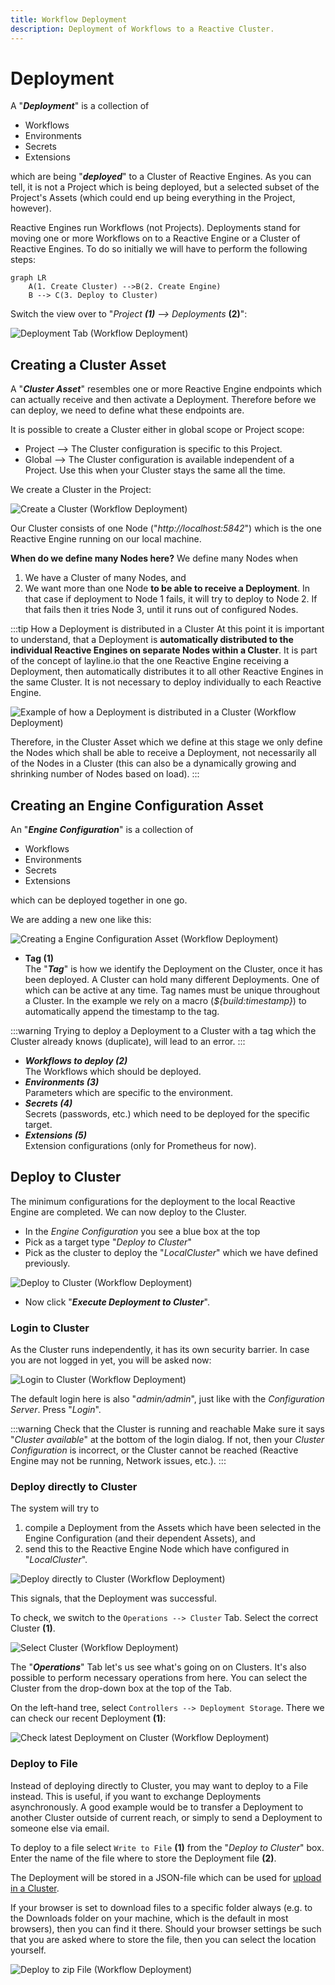 ```yaml
---
title: Workflow Deployment
description: Deployment of Workflows to a Reactive Cluster.
---
```


# Deployment

A "**_Deployment_**" is a collection of

- Workflows
- Environments
- Secrets
- Extensions

which are being "_**deployed**_" to a Cluster of Reactive Engines. As you can tell, it is not a Project which is being deployed, but a selected subset of the Project's Assets (which could end up being everything in the Project, however).

Reactive Engines run Workflows (not Projects). Deployments stand for moving one or more Workflows on to a Reactive Engine or a Cluster of Reactive Engines. To do so initially we will have to perform the following steps:

```mermaid
graph LR
    A(1. Create Cluster) -->B(2. Create Engine)
    B --> C(3. Deploy to Cluster)
```

Switch the view over to "_Project **(1)** --> Deployments_ **(2)**":

![](.deployment-images/2021-11-04-12-06-37.png "Deployment Tab (Workflow Deployment)")

## Creating a Cluster Asset

A "_**Cluster Asset**_" resembles one or more Reactive Engine endpoints which can actually receive and then activate a Deployment.
Therefore before we can deploy, we need to define what these endpoints are.

It is possible to create a Cluster either in global scope or Project scope:

- Project --> The Cluster configuration is specific to this Project.
- Global --> The Cluster configuration is available independent of a Project. Use this when your Cluster stays the same all the time.

We create a Cluster in the Project:

![](.deployment-images/2021-11-01-09-48-58.png "Create a Cluster (Workflow Deployment)")

Our Cluster consists of one Node ("_http://localhost:5842_") which is the one Reactive Engine running on our local machine.

**When do we define many Nodes here?**
We define many Nodes when

1. We have a Cluster of many Nodes, and
2. We want more than one Node **to be able to receive a Deployment**. In that case if deployment to Node 1 fails, it will try to deploy to Node 2. If that fails then it tries Node 3, until it runs out of configured Nodes.

:::tip How a Deployment is distributed in a Cluster
At this point it is important to understand, that a Deployment is **automatically distributed to the individual Reactive Engines on separate Nodes within a Cluster**. It is part of the concept of layline.io that the one Reactive Engine receiving a Deployment, then automatically distributes it to all other Reactive Engines in the same Cluster. It is not necessary to deploy individually to each Reactive Engine.

![](.deployment-images/2021-10-29-17-33-06.png "Example of how a Deployment is distributed in a Cluster (Workflow Deployment)")

Therefore, in the Cluster Asset which we define at this stage we only define the Nodes which shall be able to receive a Deployment, not necessarily all of the Nodes in a Cluster (this can also be a dynamically growing and shrinking number of Nodes based on load).
:::

## Creating an Engine Configuration Asset

An "_**Engine Configuration**_" is a collection of

- Workflows
- Environments
- Secrets
- Extensions

which can be deployed together in one go.

We are adding a new one like this:

![](.deployment-images/2021-11-04-12-02-24.png "Creating a Engine Configuration Asset (Workflow Deployment)")

- **Tag (1)**<br/>
  The "_**Tag**_" is how we identify the Deployment on the Cluster, once it has been deployed. A Cluster can hold many different Deployments. One of which can be active at any time. Tag names must be unique throughout a Cluster. In the example we rely on a macro (_$\{build:timestamp\}_) to automatically append the timestamp to the tag.<br/>

:::warning
Trying to deploy a Deployment to a Cluster with a tag which the Cluster already knows (duplicate), will lead to an error.
:::

- _**Workflows to deploy (2)**_<br/>
  The Workflows which should be deployed.
- _**Environments (3)**_<br/>
  Parameters which are specific to the environment.
- _**Secrets (4)**_<br/>
  Secrets (passwords, etc.) which need to be deployed for the specific target.
- _**Extensions (5)**_<br/>
  Extension configurations (only for Prometheus for now).

## Deploy to Cluster

The minimum configurations for the deployment to the local Reactive Engine are completed. We can now deploy to the Cluster.

- In the _Engine Configuration_ you see a blue box at the top
- Pick as a target type "_Deploy to Cluster_"
- Pick as the cluster to deploy the "_LocalCluster_" which we have defined previously.

![](.deployment-images/2021-11-01-09-56-44.png "Deploy to Cluster (Workflow Deployment)")

- Now click "_**Execute Deployment to Cluster**_".

### Login to Cluster

As the Cluster runs independently, it has its own security barrier. In case you are not logged in yet, you will be asked now:

![](.deployment-images/2021-11-01-10-07-38.png "Login to Cluster (Workflow Deployment)")

The default login here is also "_admin/admin_", just like with the _Configuration Server_. Press "_Login_".

:::warning Check that the Cluster is running and reachable
Make sure it says "_Cluster available_" at the bottom of the login dialog. If not, then your _Cluster Configuration_ is incorrect, or the Cluster cannot be reached (Reactive Engine may not be running, Network issues, etc.).
:::

### Deploy directly to Cluster

The system will try to

1. compile a Deployment from the Assets which have been selected in the Engine Configuration (and their dependent Assets), and
2. send this to the Reactive Engine Node which have configured in "_LocalCluster_".

![](.deployment-images/2021-11-01-10-52-04.png "Deploy directly to Cluster (Workflow Deployment)")

This signals, that the Deployment was successful.

To check, we switch to the `Operations --> Cluster` Tab. Select the correct Cluster **(1)**.

![](.deployment-images/2021-11-04-11-57-39.png "Select Cluster (Workflow Deployment)")

The "_**Operations**_" Tab let's us see what's going on on Clusters. It's also possible to perform necessary operations from here. You can select the Cluster from the drop-down box at the top of the Tab.

On the left-hand tree, select `Controllers --> Deployment Storage`. There we can check our recent Deployment **(1)**:

![](.deployment-images/2021-11-04-11-56-24.png "Check latest Deployment on Cluster (Workflow Deployment)")

### Deploy to File

Instead of deploying directly to Cluster, you may want to deploy to a File instead. This is useful, if you want to exchange Deployments asynchronously. A good example would be to transfer a Deployment to another Cluster outside of current reach, or simply to send a Deployment to someone else via email.

To deploy to a file select `Write to File` **(1)** from the "_Deploy to Cluster_" box. Enter the name of the file where to store the Deployment file **(2)**. 

The Deployment will be stored in a JSON-file which can be used for [upload in a Cluster](/docs/concept/operations/cluster/cluster#deploy-from-file).

If your browser is set to download files to a specific folder always (e.g. to the Downloads folder on your machine, which is the default in most browsers), then you can find it there.
Should your browser settings be such that you are asked where to store the file, then you can select the location yourself.

![](.deployment-images/1713358760484.png "Deploy to zip File (Workflow Deployment)")
